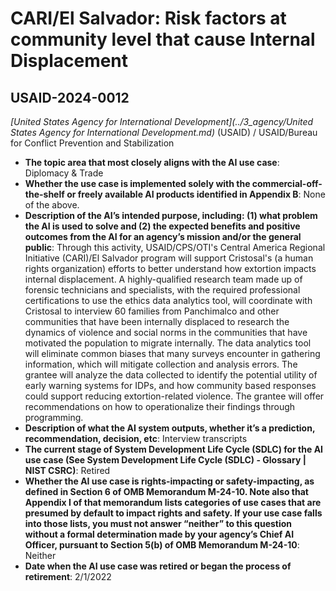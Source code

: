 # CARI/El Salvador: Risk factors at community level that cause Internal Displacement
## USAID-2024-0012
_[United States Agency for International Development](../3_agency/United States Agency for International Development.md)_ (USAID) / USAID/Bureau for Conflict Prevention and Stabilization


+ **The topic area that most closely aligns with the AI use case**: Diplomacy & Trade
+ **Whether the use case is implemented solely with the commercial-off-the-shelf or freely available AI products identified in Appendix B**: None of the above.
+ **Description of the AI’s intended purpose, including: (1) what problem the AI is used to solve and (2) the expected benefits and positive outcomes from the AI for an agency’s mission and/or the general public**: Through this activity, USAID/CPS/OTI's Central America Regional Initiative (CARI)/El Salvador program will support Cristosal's (a human rights organization) efforts to better understand how extortion impacts internal displacement. A highly-qualified research team made up of forensic technicians and specialists, with the required professional certifications to use the ethics data analytics tool, will coordinate with Cristosal to interview 60 families from Panchimalco and other communities that have been internally displaced to research the dynamics of violence and social norms in the communities that have motivated the population to migrate internally. The data analytics tool will eliminate common biases that many surveys encounter in gathering information, which will mitigate collection and analysis errors. The grantee will analyze the data collected to identify the potential utility of early warning systems for IDPs, and how community based responses could support reducing extortion-related violence. The grantee will offer recommendations on how to operationalize their findings through programming.
+ **Description of what the AI system outputs, whether it’s a prediction, recommendation, decision, etc**: Interview transcripts
+ **The current stage of System Development Life Cycle (SDLC) for the AI use case (See System Development Life Cycle (SDLC) - Glossary | NIST CSRC)**: Retired
+ **Whether the AI use case is rights-impacting or safety-impacting, as defined in Section 6 of OMB Memorandum M-24-10. Note also that Appendix I of that memorandum lists categories of use cases that are presumed by default to impact rights and safety. If your use case falls into those lists, you must not answer “neither” to this question without a formal determination made by your agency’s Chief AI Officer, pursuant to Section 5(b) of OMB Memorandum M-24-10**: Neither
+ **Date when the AI use case was retired or began the process of retirement**: 2/1/2022